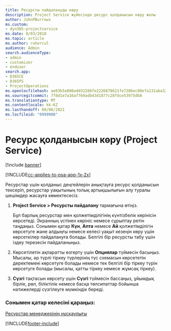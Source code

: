 ```yaml
---
title: Ресурсты пайдалануды көру
description: Project Service жүйесінде ресурс қолданысын көру жолы
author: JohnPBurrows
ms.custom:
- dyn365-projectservice
ms.date: 8/03/2018
ms.topic: article
ms.author: ruhercul
audience: Admin
search.audienceType:
- admin
- customizer
- enduser
search.app:
- D365CE
- D365PS
- ProjectOperations
ms.openlocfilehash: ae03b5e800add32286fe2226878621fe7286ec00efa131aba32957a63c9783cc
ms.sourcegitcommit: 7f8d1e7a16af769adb43d1877c28fdce53975db8
ms.translationtype: MT
ms.contentlocale: kk-KZ
ms.lasthandoff: 08/06/2021
ms.locfileid: "6999908"
---
```

# <a name="view-resource-utilization-project-service"></a>Ресурс қолданысын көру (Project Service)

[!include [banner](../includes/psa-now-project-operations.md)]

[!INCLUDE[cc-applies-to-psa-app-1x-2x](../includes/cc-applies-to-psa-app-1x-2x.md)]

Ресурстар үшін қолданыс деңгейлерін анықтауға ресурс қолданысын тексеріп, ресурстар уақытының толық артықшылығын алу туралы шешімдер жасауға көмектесесіз.  
  
1. **Project Service > Ресурсты пайдалану** тармағына өтіңіз. 

     Бұл барлық ресурстар мен қолжетімділігінің күнтізбелік көрінісін көрсетеді. Экранның үстінен көрініс немесе сұрыптау ретін таңдаңыз. Сонымен қатар **Күн**, **Апта** немесе **Ай** қолжетімділігін көрсетуге және алдыңғы немесе келесі уақыт кезеңін көру үшін көрсеткілер пайдалануға болады. Белгілі бір ресурсты табу үшін іздеу терезесін пайдаланыңыз.      
  
2. Көрсетілетін ақпаратты өзгерту үшін **Опциялар** түймесін басыңыз. Мысалы, әр түрлі тіркеу түрлерінің түс схемасын көрсететін деректемені көрсетуге болады немесе тек белгілі бір тіркеу түрін көрсетуге болады (мысалы, қатты тіркеу немесе жұмсақ тіркеу).  

3. **Сүзгі** тақтасын көрсету үшін **Сүзгі** түймесін бассаңыз, ұйымдық бірлік, рөл, біліктілік немесе басқа төлсипаттар бойынша нәтижелерді сүзгілеуге мүмкіндік береді.  
  
### <a name="see-also"></a>Сонымен қатар келесіні қараңыз:  
 [Ресурстар менеджерінің нұсқаулығы](../psa/resource-manager-guide.md)


[!INCLUDE[footer-include](../includes/footer-banner.md)]